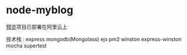 # node-myblog

[预览](http://47.91.156.35:3000)项目已部署在阿里云上

技术栈 : express mongodb(Mongolass) ejs pm2 winston express-winston mocha supertest
